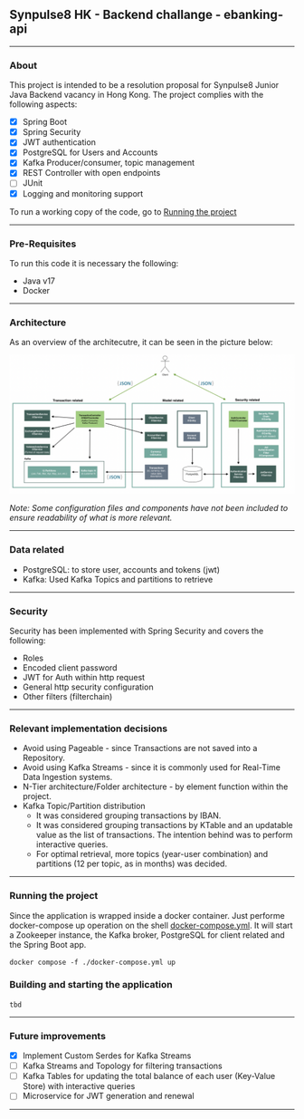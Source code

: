Synpulse8 HK - Backend challange - ebanking-api
-
***
### About
This project is intended to be a resolution proposal for Synpulse8 Junior Java Backend vacancy in Hong Kong. The project complies with the following aspects:
- [x] Spring Boot
- [x] Spring Security 
- [x] JWT authentication
- [x] PostgreSQL for Users and Accounts
- [x] Kafka Producer/consumer, topic management
- [x] REST Controller with open endpoints
- [ ] JUnit
- [x] Logging and monitoring support

To run a working copy of the code, go to [Running the project](#running-the-project)
***
### Pre-Requisites
To run this code it is necessary the following:
- Java v17
- Docker

***
### Architecture

As an overview of the architecutre, it can be seen in the picture below:

<img src="src/main/resources/Architecture.png"/>

_Note: Some configuration files and components have not been included to ensure readability of what is more relevant._
***
### Data related
- PostgreSQL: to store user, accounts and tokens (jwt)
- Kafka: Used Kafka Topics and partitions to retrieve
***
### Security
Security has been implemented with Spring Security and covers the following:
- Roles
- Encoded client password
- JWT for Auth within http request
- General http security configuration
- Other filters (filterchain)

***
### Relevant implementation decisions
- Avoid using Pageable - since Transactions are not saved into a Repository.
- Avoid using Kafka Streams - since it is commonly used for Real-Time Data Ingestion systems.
- N-Tier architecture/Folder architecture - by element function within the project.
- Kafka Topic/Partition distribution
  - It was considered grouping transactions by IBAN.
  - It was considered grouping transactions by KTable and an updatable value as the list of transactions. The intention behind was to perform interactive queries.
  - For optimal retrieval, more topics (year-user combination) and partitions (12 per topic, as in months) was decided.

***
### Running the project
Since the application is wrapped inside a docker container. Just performe docker-compose up operation on the shell [docker-compose.yml](docker-compose.yml). 
It will start a Zookeeper instance, the Kafka broker, PostgreSQL for client related and the Spring Boot app.
```shell
docker compose -f ./docker-compose.yml up
```
### Building and starting the application
```shell
tbd
```

***
### Future improvements
- [x] Implement Custom Serdes for Kafka Streams
- [ ] Kafka Streams and Topology for filtering transactions
- [ ] Kafka Tables for updating the total balance of each user (Key-Value Store) with interactive queries
- [ ] Microservice for JWT generation and renewal

****

